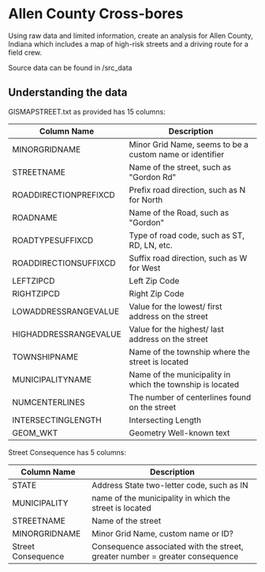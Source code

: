 # Allen County Cross-bores

Using raw data and limited information, create an analysis for Allen County, Indiana which includes a map of high-risk streets and a driving route for a field crew.

Source data can be found in /src_data

## Understanding the data

GISMAPSTREET.txt as provided has 15 columns:

| Column Name           | Description                                               |
| --------------------- | --------------------------------------------------------- |
| MINORGRIDNAME         | Minor Grid Name, seems to be a custom name or identifier  |
| STREETNAME            | Name of the street, such as "Gordon Rd"                   |
| ROADDIRECTIONPREFIXCD | Prefix road direction, such as N for North                |
| ROADNAME              | Name of the Road, such as "Gordon"                        |
| ROADTYPESUFFIXCD      | Type of road code, such as ST, RD, LN, etc.               |
| ROADDIRECTIONSUFFIXCD | Suffix road direction, such as W for West                 |
| LEFTZIPCD             | Left Zip Code                                             |
| RIGHTZIPCD            | Right Zip Code                                            |
| LOWADDRESSRANGEVALUE  | Value for the lowest/ first address on the street         |
| HIGHADDRESSRANGEVALUE | Value for the highest/ last address on the street         |
| TOWNSHIPNAME          | Name of the township where the street is located          |
| MUNICIPALITYNAME      | Name of the municipality in which the township is located |
| NUMCENTERLINES        | The number of centerlines found on the street             |
| INTERSECTINGLENGTH    | Intersecting Length                                       |
| GEOM_WKT              | Geometry Well-known text                                  |

Street Consequence has 5 columns:

| Column Name        | Description                                                                  |
| ------------------ | ---------------------------------------------------------------------------- |
| STATE              | Address State two-letter code, such as IN                                    |
| MUNICIPALITY       | name of the municipality in which the street is located                      |
| STREETNAME         | Name of the street                                                           |
| MINORGRIDNAME      | Minor Grid Name, custom name or ID?                                          |
| Street Consequence | Consequence associated with the street, greater number = greater consequence |
